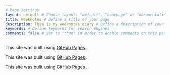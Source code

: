 ```yaml
---
# Page settings
layout: default # Choose layout: "default", "homepage" or "documentation-archive"
title: Weeknotes # Define a title of your page
description: This is my weeknotes diary # Define a description of your page
keywords: # Define keywords for search engines
comments: false # Set to "true" in order to enable comments on this page. Make sure you properly setup "disqus_forum_shortname" variable in "_config.yml"
---
```


This site was built using [GitHub Pages](https://pages.github.com/).

This site was built using [GitHub Pages](https://pages.github.com/).

This site was built using [GitHub Pages](weeknotes.md).
